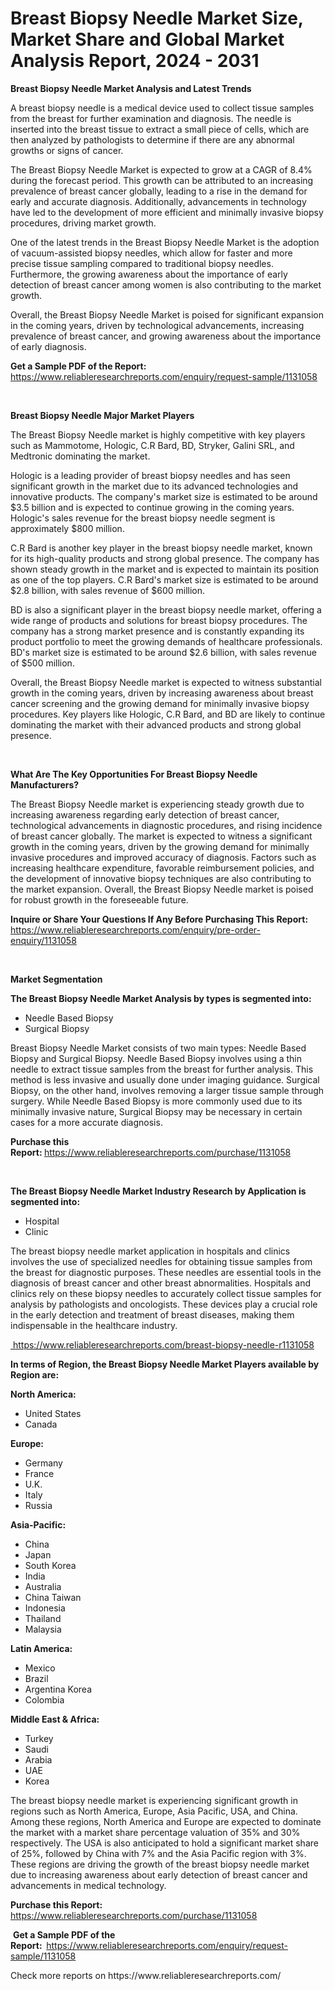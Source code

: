 <p><h1>Breast Biopsy Needle Market Size, Market Share and Global Market Analysis Report, 2024 - 2031</h1></p><p><strong>Breast Biopsy Needle Market Analysis and Latest Trends</strong></p>
<p><p>A breast biopsy needle is a medical device used to collect tissue samples from the breast for further examination and diagnosis. The needle is inserted into the breast tissue to extract a small piece of cells, which are then analyzed by pathologists to determine if there are any abnormal growths or signs of cancer.</p><p>The Breast Biopsy Needle Market is expected to grow at a CAGR of 8.4% during the forecast period. This growth can be attributed to an increasing prevalence of breast cancer globally, leading to a rise in the demand for early and accurate diagnosis. Additionally, advancements in technology have led to the development of more efficient and minimally invasive biopsy procedures, driving market growth.</p><p>One of the latest trends in the Breast Biopsy Needle Market is the adoption of vacuum-assisted biopsy needles, which allow for faster and more precise tissue sampling compared to traditional biopsy needles. Furthermore, the growing awareness about the importance of early detection of breast cancer among women is also contributing to the market growth.</p><p>Overall, the Breast Biopsy Needle Market is poised for significant expansion in the coming years, driven by technological advancements, increasing prevalence of breast cancer, and growing awareness about the importance of early diagnosis.</p></p>
<p><strong>Get a Sample PDF of the Report:&nbsp;</strong> <a href="https://www.reliableresearchreports.com/enquiry/request-sample/1131058">https://www.reliableresearchreports.com/enquiry/request-sample/1131058</a></p>
<p>&nbsp;</p>
<p><strong>Breast Biopsy Needle Major Market Players</strong></p>
<p><p>The Breast Biopsy Needle market is highly competitive with key players such as Mammotome, Hologic, C.R Bard, BD, Stryker, Galini SRL, and Medtronic dominating the market. </p><p>Hologic is a leading provider of breast biopsy needles and has seen significant growth in the market due to its advanced technologies and innovative products. The company's market size is estimated to be around $3.5 billion and is expected to continue growing in the coming years. Hologic's sales revenue for the breast biopsy needle segment is approximately $800 million.</p><p>C.R Bard is another key player in the breast biopsy needle market, known for its high-quality products and strong global presence. The company has shown steady growth in the market and is expected to maintain its position as one of the top players. C.R Bard's market size is estimated to be around $2.8 billion, with sales revenue of $600 million.</p><p>BD is also a significant player in the breast biopsy needle market, offering a wide range of products and solutions for breast biopsy procedures. The company has a strong market presence and is constantly expanding its product portfolio to meet the growing demands of healthcare professionals. BD's market size is estimated to be around $2.6 billion, with sales revenue of $500 million.</p><p>Overall, the Breast Biopsy Needle market is expected to witness substantial growth in the coming years, driven by increasing awareness about breast cancer screening and the growing demand for minimally invasive biopsy procedures. Key players like Hologic, C.R Bard, and BD are likely to continue dominating the market with their advanced products and strong global presence.</p></p>
<p>&nbsp;</p>
<p><strong>What Are The Key Opportunities For Breast Biopsy Needle Manufacturers?</strong></p>
<p><p>The Breast Biopsy Needle market is experiencing steady growth due to increasing awareness regarding early detection of breast cancer, technological advancements in diagnostic procedures, and rising incidence of breast cancer globally. The market is expected to witness a significant growth in the coming years, driven by the growing demand for minimally invasive procedures and improved accuracy of diagnosis. Factors such as increasing healthcare expenditure, favorable reimbursement policies, and the development of innovative biopsy techniques are also contributing to the market expansion. Overall, the Breast Biopsy Needle market is poised for robust growth in the foreseeable future.</p></p>
<p><strong>Inquire or Share Your Questions If Any Before Purchasing This Report:</strong> <a href="https://www.reliableresearchreports.com/enquiry/pre-order-enquiry/1131058">https://www.reliableresearchreports.com/enquiry/pre-order-enquiry/1131058</a></p>
<p>&nbsp;</p>
<p><strong>Market Segmentation</strong></p>
<p><strong>The Breast Biopsy Needle Market Analysis by types is segmented into:</strong></p>
<p><ul><li>Needle Based Biopsy</li><li>Surgical Biopsy</li></ul></p>
<p><p>Breast Biopsy Needle Market consists of two main types: Needle Based Biopsy and Surgical Biopsy. Needle Based Biopsy involves using a thin needle to extract tissue samples from the breast for further analysis. This method is less invasive and usually done under imaging guidance. Surgical Biopsy, on the other hand, involves removing a larger tissue sample through surgery. While Needle Based Biopsy is more commonly used due to its minimally invasive nature, Surgical Biopsy may be necessary in certain cases for a more accurate diagnosis.</p></p>
<p><strong>Purchase this Report:&nbsp;</strong><a href="https://www.reliableresearchreports.com/purchase/1131058">https://www.reliableresearchreports.com/purchase/1131058</a></p>
<p>&nbsp;</p>
<p><strong>The Breast Biopsy Needle Market Industry Research by Application is segmented into:</strong></p>
<p><ul><li>Hospital</li><li>Clinic</li></ul></p>
<p><p>The breast biopsy needle market application in hospitals and clinics involves the use of specialized needles for obtaining tissue samples from the breast for diagnostic purposes. These needles are essential tools in the diagnosis of breast cancer and other breast abnormalities. Hospitals and clinics rely on these biopsy needles to accurately collect tissue samples for analysis by pathologists and oncologists. These devices play a crucial role in the early detection and treatment of breast diseases, making them indispensable in the healthcare industry.</p></p>
<p><a href="https://www.reliableresearchreports.com/breast-biopsy-needle-r1131058">&nbsp;https://www.reliableresearchreports.com/breast-biopsy-needle-r1131058</a></p>
<p><strong>In terms of Region, the Breast Biopsy Needle Market Players available by Region are:</strong></p>
<p>
    <p> <strong> North America: </strong>
        <ul>
            <li>United States</li>
            <li>Canada</li>
        </ul>
        </p> 
    <p> <strong> Europe: </strong>
        <ul>
            <li>Germany</li>
            <li>France</li>
            <li>U.K.</li>
            <li>Italy</li>
            <li>Russia</li>
        </ul>
        </p> 
    <p> <strong> Asia-Pacific: </strong>
        <ul>
            <li>China</li>
            <li>Japan</li>
            <li>South Korea</li>
            <li>India</li>
            <li>Australia</li>
            <li>China Taiwan</li>
            <li>Indonesia</li>
            <li>Thailand</li>
            <li>Malaysia</li>
        </ul>
        </p> 
    <p> <strong> Latin America: </strong>
        <ul>
            <li>Mexico</li>
            <li>Brazil</li>
            <li>Argentina Korea</li>
            <li>Colombia</li>
        </ul>
        </p> 
    <p> <strong> Middle East & Africa: </strong>
        <ul>
            <li>Turkey</li>
            <li>Saudi</li>
            <li>Arabia</li>
            <li>UAE</li>
            <li>Korea</li>
        </ul>
    </p>
    </p>
<p><p>The breast biopsy needle market is experiencing significant growth in regions such as North America, Europe, Asia Pacific, USA, and China. Among these regions, North America and Europe are expected to dominate the market with a market share percentage valuation of 35% and 30% respectively. The USA is also anticipated to hold a significant market share of 25%, followed by China with 7% and the Asia Pacific region with 3%. These regions are driving the growth of the breast biopsy needle market due to increasing awareness about early detection of breast cancer and advancements in medical technology.</p></p>
<p><strong>Purchase this Report: </strong><a href="https://www.reliableresearchreports.com/purchase/1131058">https://www.reliableresearchreports.com/purchase/1131058</a></p>
<p>&nbsp;<strong>Get a Sample PDF of the Report:&nbsp;&nbsp;</strong><a href="https://www.reliableresearchreports.com/enquiry/request-sample/1131058">https://www.reliableresearchreports.com/enquiry/request-sample/1131058</a></p>
<p><strong></strong></p>
<p>Check more reports on https://www.reliableresearchreports.com/</p>